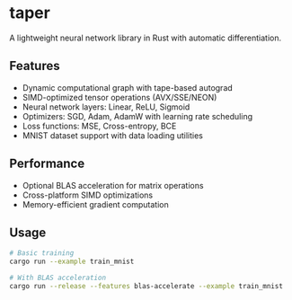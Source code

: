# taper
A lightweight neural network library in Rust with automatic differentiation.

## Features
- Dynamic computational graph with tape-based autograd
- SIMD-optimized tensor operations (AVX/SSE/NEON)
- Neural network layers: Linear, ReLU, Sigmoid
- Optimizers: SGD, Adam, AdamW with learning rate scheduling
- Loss functions: MSE, Cross-entropy, BCE
- MNIST dataset support with data loading utilities

## Performance
- Optional BLAS acceleration for matrix operations
- Cross-platform SIMD optimizations
- Memory-efficient gradient computation

## Usage
```sh
# Basic training
cargo run --example train_mnist

# With BLAS acceleration
cargo run --release --features blas-accelerate --example train_mnist
```
